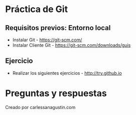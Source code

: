 # Práctica de Git

## Requisitos previos: Entorno local

* Instalar Git - https://git-scm.com/
* Instalar Cliente Git - https://git-scm.com/downloads/guis

## Ejercicio

* Realizar los siguientes ejercicios - http://try.github.io

# Preguntas y respuestas

Creado por carlessanagustin.com